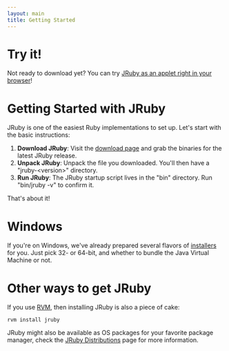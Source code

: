 ```yaml
---
layout: main
title: Getting Started
---
```

# Try it!

Not ready to download yet? You can try [JRuby as an applet right in your browser](/tryjruby)!

# Getting Started with JRuby
  
JRuby is one of the easiest Ruby implementations to set up. Let's start with the basic instructions:

1. **Download JRuby**:&nbsp;Visit the [download page](/download) and grab the binaries for the latest JRuby release.
2. **Unpack JRuby**:&nbsp;Unpack the file you downloaded. You'll then have a &quot;jruby-&lt;version&gt;&quot;&nbsp;directory.
3. **Run JRuby**:&nbsp;The JRuby startup script lives in the &quot;bin&quot;&nbsp;directory. Run &quot;bin/jruby -v&quot; to confirm it.

That's about it!

# Windows

If you're on Windows, we've already prepared several flavors of
[installers](/download) for you. Just pick 32- or 64-bit, and whether
to bundle the Java Virtual Machine or not.

# Other ways to get JRuby

If you use [RVM](https://rvm.io/), then installing
JRuby is also a piece of cake:

    rvm install jruby

JRuby might also be available as OS packages for your favorite package
manager, check the [JRuby Distributions](http://wiki.jruby.org/JRubyDistributions)
page for more information.
